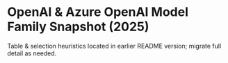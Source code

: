 # OpenAI & Azure OpenAI Model Family Snapshot (2025)
Table & selection heuristics located in earlier README version; migrate full detail as needed.
